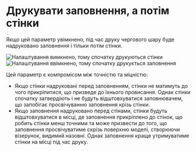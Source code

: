 Друкувати заповнення, а потім стінки
====

Якщо цей параметр увімкнено, під час друку чергового шару буде надруковано заповнення і тільки потім стінки.

![Налаштування вимкнено, тому спочатку друкуються стінки](../images/infill_before_walls_disabled.gif)
![Налаштування ввімкнено, тому спочатку друкується заповнення](../images/infill_before_walls_enabled.gif)

Цей параметр є компромісом між точністю та міцністю:

* Якщо стінки надруковані перед заповненням, стінки не матимуть до чого прикріпитися, що призведе до їхнього провисання. Однак стінки спочатку затвердіють і не будуть відштовхуватися заповнювачем, що запобігає просвічуванню заповнення крізь стінки.
* Якщо заповнення надруковано перед стінами, стінки будуть відштовхуватися в місці, де заповнення прикріплено до стінок, що робить стінки менш точними та може призвести до того, що заповнення просвічуватиме скрізь поверхню моделі, створюючи візерунок, видимий назовні. Однак заповнення краще утримуватиме стінки на місці під час друку.
